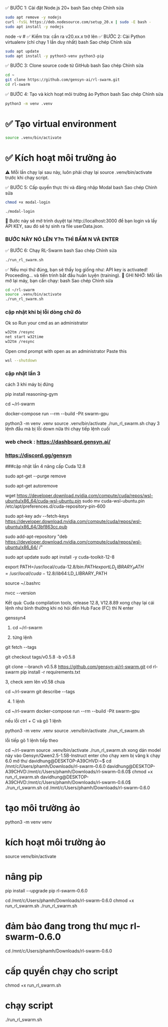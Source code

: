 ✅ BƯỚC 1: Cài đặt Node.js 20+
bash
Sao chép
Chỉnh sửa
```bash
sudo apt remove -y nodejs
curl -fsSL https://deb.nodesource.com/setup_20.x | sudo -E bash -
sudo apt install -y nodejs
```
node -v  # ✅ Kiểm tra: cần ra v20.xx.x trở lên
✅ BƯỚC 2: Cài Python virtualenv (chỉ chạy 1 lần duy nhất)
bash
Sao chép
Chỉnh sửa
```bash
sudo apt update
sudo apt install -y python3-venv python3-pip
```
✅ BƯỚC 3: Clone source code từ GitHub
bash
Sao chép
Chỉnh sửa
```bash
cd ~
git clone https://github.com/gensyn-ai/rl-swarm.git
cd rl-swarm
```
✅ BƯỚC 4: Tạo và kích hoạt môi trường ảo Python
bash
Sao chép
Chỉnh sửa
```bash
python3 -m venv .venv
```
# ✅ Tạo virtual environment
```bash
source .venv/bin/activate
```
# ✅ Kích hoạt môi trường ảo
⚠️ Mỗi lần chạy lại sau này, luôn phải chạy lại source .venv/bin/activate trước khi chạy script.

✅ BƯỚC 5: Cấp quyền thực thi và đăng nhập Modal
bash
Sao chép
Chỉnh sửa
```bash
chmod +x modal-login
```
```bash
./modal-login
```
🔑 Bước này sẽ mở trình duyệt tại http://localhost:3000 để bạn login và lấy API KEY, sau đó sẽ tự sinh ra file userData.json.
### **BƯỚC NÀY NÓ LÊN Y?n THÌ BẤM N VÀ ENTER** 
✅ BƯỚC 6: Chạy RL-Swarm
bash
Sao chép
Chỉnh sửa
```bash
./run_rl_swarm.sh
```
✅ Nếu mọi thứ đúng, bạn sẽ thấy log giống như:
API key is activated! Proceeding... và tiến trình bắt đầu huấn luyện (training).
📌 GHI NHỚ:
Mỗi lần mở lại máy, bạn cần chạy:
bash
Sao chép
Chỉnh sửa
```bash
cd ~/rl-swarm
source .venv/bin/activate
./run_rl_swarm.sh
```
### **cập nhật khi bị lỗi dòng chữ đỏ**
Ok so 
Run your cmd as an administrator 
```bash
w32tm /resync
net start w32time
w32tm /resync
```
Open cmd prompt with open as an administrator 
Paste this 
```bash
wsl --shutdown
```
### cập nhật lần 3
cách 3 khi máy bị đứng 

pip install reasoning-gym

cd ~/rl-swarm

docker-compose run --rm --build -Pit swarm-gpu

python3 -m venv .venv
source .venv/bin/activate
./run_rl_swarm.sh
chạy 3 lệnh đầu mà bị lỗi down nữa
thì chạy tiếp lệnh cuối
### web check : https://dashboard.gensyn.ai/
### https://discord.gg/gensyn
###cập nhật lần 4 
nâng cấp Cuda 12.8

sudo apt-get --purge remove

sudo apt-get autoremove


wget https://developer.download.nvidia.com/compute/cuda/repos/wsl-ubuntu/x86_64/cuda-wsl-ubuntu.pin
sudo mv cuda-wsl-ubuntu.pin /etc/apt/preferences.d/cuda-repository-pin-600

sudo apt-key adv --fetch-keys https://developer.download.nvidia.com/compute/cuda/repos/wsl-ubuntu/x86_64/3bf863cc.pub

sudo add-apt-repository "deb https://developer.download.nvidia.com/compute/cuda/repos/wsl-ubuntu/x86_64/ /"

sudo apt update
sudo apt install -y cuda-toolkit-12-8


export PATH=/usr/local/cuda-12.8/bin:$PATH
export LD_LIBRARY_PATH=/usr/local/cuda-12.8/lib64:$LD_LIBRARY_PATH

source ~/.bashrc


nvcc --version

Kết quả: Cuda compilation tools, release 12.8, V12.8.89
xong chạy lại cái lệnh như bình thường
khi nó hỏi đến Hub Face (FC) thì N enter



genssyn4


1. cd ~/rl-swarm

2. từng lệnh

git fetch --tags


git checkout tags/v0.5.8 -b v0.5.8


git clone --branch v0.5.8 https://github.com/gensyn-ai/rl-swarm.git
cd rl-swarm
pip install -r requirements.txt


3, check xem lên v0.58 chưa 

cd ~/rl-swarm
 git describe --tags


4. 1 lệnh

cd ~/rl-swarm
docker-compose run --rm --build -Pit swarm-gpu


nếu lỗi ctrl + C và gõ 1 lệnh

python3 -m venv .venv
source .venv/bin/activate
./run_rl_swarm.sh

lỗi tiếp gõ 1 lệnh tiếp theo


cd ~/rl-swarm
source .venv/bin/activate
./run_rl_swarm.sh
xong dán model này vào
Gensyn/Qwen2.5-1.5B-Instruct
enter cho chạy xem bị văng k
chạy 6.0 mở thư
davidhung@DESKTOP-A39CHVD:~$ cd /mnt/c/Users/phamh/Downloads/rl-swarm-0.6.0
davidhung@DESKTOP-A39CHVD:/mnt/c/Users/phamh/Downloads/rl-swarm-0.6.0$ chmod +x run_rl_swarm.sh
davidhung@DESKTOP-A39CHVD:/mnt/c/Users/phamh/Downloads/rl-swarm-0.6.0$ ./run_rl_swarm.sh
cd /mnt/c/Users/phamh/Downloads/rl-swarm-0.6.0

# tạo môi trường ảo
python3 -m venv venv

# kích hoạt môi trường ảo
source venv/bin/activate

# nâng pip
pip install --upgrade pip
rl-swarm-0.6.0

cd /mnt/c/Users/phamh/Downloads/rl-swarm-0.6.0
chmod +x run_rl_swarm.sh
./run_rl_swarm.sh
# đảm bảo đang trong thư mục rl-swarm-0.6.0
cd /mnt/c/Users/phamh/Downloads/rl-swarm-0.6.0

# cấp quyền chạy cho script
chmod +x run_rl_swarm.sh

# chạy script
./run_rl_swarm.sh

